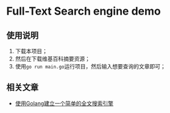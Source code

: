 # Full-Text Search engine demo

## 使用说明

1. 下载本项目；
2. 然后在[](https://dumps.wikimedia.org/enwiki/latest/enwiki-latest-abstract1.xml.gz)下载维基百科摘要资源；
3. 使用`go run main.go`运行项目，然后输入想要查询的文章即可；

## 相关文章

 - [使用Golang建立一个简单的全文搜索引擎](https://jasonkayzk.github.io/2020/08/31/使用Golang建立一个简单的全文搜索引擎/)
